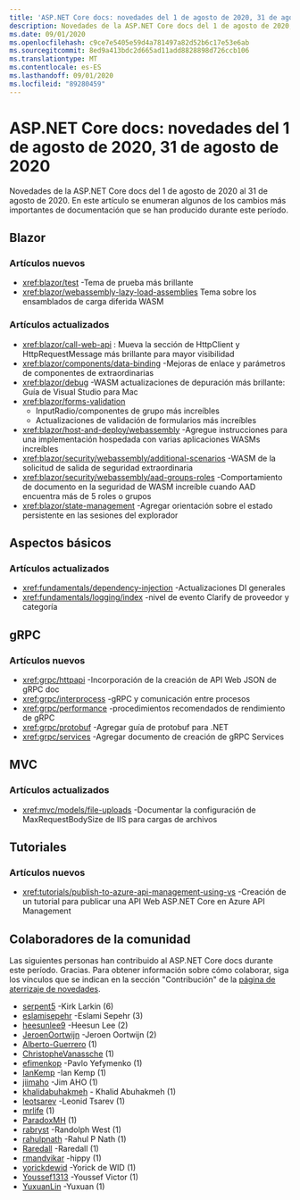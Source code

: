 ```yaml
---
title: 'ASP.NET Core docs: novedades del 1 de agosto de 2020, 31 de agosto de 2020'
description: Novedades de la ASP.NET Core docs del 1 de agosto de 2020, 31 de agosto de 2020.
ms.date: 09/01/2020
ms.openlocfilehash: c9ce7e5405e59d4a781497a82d52b6c17e53e6ab
ms.sourcegitcommit: 8ed9a413bdc2d665ad11add8828898d726ccb106
ms.translationtype: MT
ms.contentlocale: es-ES
ms.lasthandoff: 09/01/2020
ms.locfileid: "89280459"
---
```

# <a name="aspnet-core-docs-whats-new-for-august-1-2020---august-31-2020"></a>ASP.NET Core docs: novedades del 1 de agosto de 2020, 31 de agosto de 2020

Novedades de la ASP.NET Core docs del 1 de agosto de 2020 al 31 de agosto de 2020. En este artículo se enumeran algunos de los cambios más importantes de documentación que se han producido durante este período.

## <a name="blazor"></a>Blazor

### <a name="new-articles"></a>Artículos nuevos

- <xref:blazor/test> -Tema de prueba más brillante
- <xref:blazor/webassembly-lazy-load-assemblies> Tema sobre los ensamblados de carga diferida WASM

### <a name="updated-articles"></a>Artículos actualizados

- <xref:blazor/call-web-api> : Mueva la sección de HttpClient y HttpRequestMessage más brillante para mayor visibilidad
- <xref:blazor/components/data-binding> -Mejoras de enlace y parámetros de componentes de extraordinarias
- <xref:blazor/debug> -WASM actualizaciones de depuración más brillante: Guía de Visual Studio para Mac
- <xref:blazor/forms-validation>
  - InputRadio/componentes de grupo más increíbles
  - Actualizaciones de validación de formularios más increíbles
- <xref:blazor/host-and-deploy/webassembly> -Agregue instrucciones para una implementación hospedada con varias aplicaciones WASMs increíbles
- <xref:blazor/security/webassembly/additional-scenarios> -WASM de la solicitud de salida de seguridad extraordinaria
- <xref:blazor/security/webassembly/aad-groups-roles> -Comportamiento de documento en la seguridad de WASM increíble cuando AAD encuentra más de 5 roles o grupos
- <xref:blazor/state-management> -Agregar orientación sobre el estado persistente en las sesiones del explorador

## <a name="fundamentals"></a>Aspectos básicos

### <a name="updated-articles"></a>Artículos actualizados

- <xref:fundamentals/dependency-injection> -Actualizaciones DI generales
- <xref:fundamentals/logging/index> -nivel de evento Clarify de proveedor y categoría

## <a name="grpc"></a>gRPC

### <a name="new-articles"></a>Artículos nuevos

- <xref:grpc/httpapi> -Incorporación de la creación de API Web JSON de gRPC doc
- <xref:grpc/interprocess> -gRPC y comunicación entre procesos
- <xref:grpc/performance> -procedimientos recomendados de rendimiento de gRPC
- <xref:grpc/protobuf> -Agregar guía de protobuf para .NET
- <xref:grpc/services> -Agregar documento de creación de gRPC Services

## <a name="mvc"></a>MVC

### <a name="updated-articles"></a>Artículos actualizados

- <xref:mvc/models/file-uploads> -Documentar la configuración de MaxRequestBodySize de IIS para cargas de archivos

## <a name="tutorials"></a>Tutoriales

### <a name="new-articles"></a>Artículos nuevos

- <xref:tutorials/publish-to-azure-api-management-using-vs> -Creación de un tutorial para publicar una API Web ASP.NET Core en Azure API Management

## <a name="community-contributors"></a>Colaboradores de la comunidad

Las siguientes personas han contribuido al ASP.NET Core docs durante este período. Gracias. Para obtener información sobre cómo colaborar, siga los vínculos que se indican en la sección "Contribución" de la [página de aterrizaje de novedades](index.yml).

- [serpent5](https://github.com/serpent5) -Kirk Larkin (6)
- [eslamisepehr](https://github.com/eslamisepehr) -Eslami Sepehr (3)
- [heesunlee9](https://github.com/heesunlee9) -Heesun Lee (2)
- [JeroenOortwijn](https://github.com/JeroenOortwijn) -Jeroen Oortwijn (2)
- [Alberto-Guerrero](https://github.com/alberto-guerrero) (1)
- [ChristopheVanassche](https://github.com/ChristopheVanassche) (1)
- [efimenkop](https://github.com/efimenkop) -Pavlo Yefymenko (1)
- [IanKemp](https://github.com/IanKemp) -Ian Kemp (1)
- [jiimaho](https://github.com/jiimaho) -Jim AHO (1)
- [khalidabuhakmeh](https://github.com/khalidabuhakmeh) - Khalid Abuhakmeh (1)
- [leotsarev](https://github.com/leotsarev) -Leonid Tsarev (1)
- [mrlife](https://github.com/mrlife) (1)
- [ParadoxMH](https://github.com/ParadoxMH) (1)
- [rabryst](https://github.com/rabryst) -Randolph West (1)
- [rahulpnath](https://github.com/rahulpnath) -Rahul P Nath (1)
- [Raredall](https://github.com/Raredall) -Raredall (1)
- [rmandvikar](https://github.com/rmandvikar) -hippy (1)
- [yorickdewid](https://github.com/yorickdewid) -Yorick de WID (1)
- [Youssef1313](https://github.com/Youssef1313) -Youssef Victor (1)
- [YuxuanLin](https://github.com/YuxuanLin) -Yuxuan (1)

